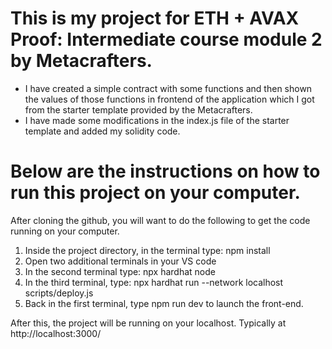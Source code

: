 # This is my project for ETH + AVAX Proof: Intermediate course module 2 by Metacrafters.

- I have created a simple contract with some functions and then shown the values of those functions in frontend of the application which I got from the starter template provided by the Metacrafters.
- I have made some modifications in the index.js file of the starter template and added my solidity code.

# Below are the instructions on how to run this project on your computer.

After cloning the github, you will want to do the following to get the code running on your computer.

1. Inside the project directory, in the terminal type: npm install
2. Open two additional terminals in your VS code
3. In the second terminal type: npx hardhat node
4. In the third terminal, type: npx hardhat run --network localhost scripts/deploy.js
5. Back in the first terminal, type npm run dev to launch the front-end.

After this, the project will be running on your localhost. 
Typically at http://localhost:3000/
